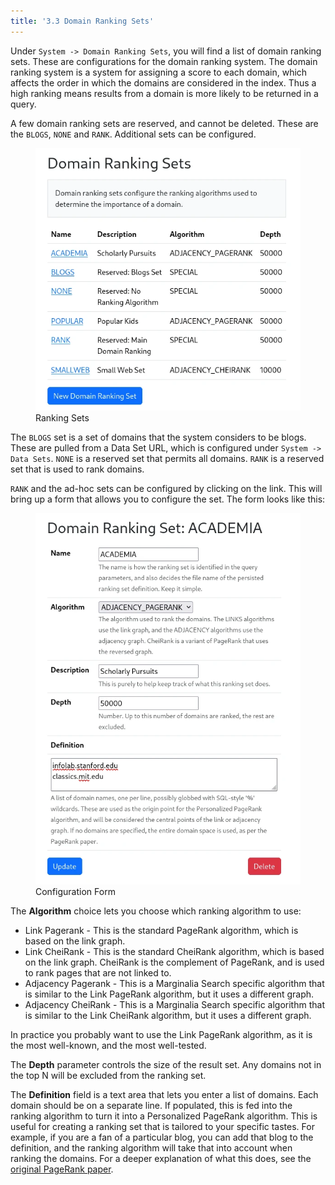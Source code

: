 ```yaml
---
title: '3.3 Domain Ranking Sets'
---
```


Under `System -> Domain Ranking Sets`, you will find a list of domain ranking sets.  These are configurations for the
domain ranking system.  The domain ranking system is a system for assigning a score to each domain, which affects the
order in which the domains are considered in the index.  Thus a high ranking means results from a domain is more likely 
to be returned in a query.

A few domain ranking sets are reserved, and cannot be deleted.  These are the `BLOGS`, `NONE` and `RANK`.  Additional
sets can be configured. 

<figure>
    <img src="domain_ranking_sets.webp" alt="Ranking Sets" />
    <figcaption>Ranking Sets</figcaption>
</figure>


The `BLOGS` set is a set of domains that the system considers to be blogs.  These are pulled from a Data Set URL, which
is configured under `System -> Data Sets`.  `NONE` is a reserved set that permits all domains.  `RANK` is a reserved set
that is used to rank domains. 

`RANK` and the ad-hoc sets can be configured by clicking on the link.  This will bring up a form that allows you to
configure the set.  The form looks like this:

<figure>
    <img src="add_edit_form.webp" alt="Add/Edit Form" />
    <figcaption>Configuration Form</figcaption>
</figure>

The **Algorithm** choice lets you choose which ranking algorithm to use:

* Link Pagerank - This is the standard PageRank algorithm, which is based on the link graph.
* Link CheiRank - This is the standard CheiRank algorithm, which is based on the link graph.  CheiRank is the
  complement of PageRank, and is used to rank pages that are not linked to.
* Adjacency Pagerank - This is a Marginalia Search specific algorithm that is similar to the Link PageRank algorithm, but
  it uses a different graph. 
* Adjacency CheiRank - This is a Marginalia Search specific algorithm that is similar to the Link CheiRank algorithm, but
  it uses a different graph. 

In practice you probably want to use the Link PageRank algorithm, as it is the most well-known, and the most well-tested.

The **Depth** parameter controls the size of the result set.  Any domains not in the top N will be excluded from the ranking set.

The **Definition** field is a text area that lets you enter a list of domains.  Each domain should be on a separate line.
If populated, this is fed into the ranking algorithm to turn it into a Personalized PageRank algorithm.  This is useful
for creating a ranking set that is tailored to your specific tastes.  For example, if you are a fan of a particular
blog, you can add that blog to the definition, and the ranking algorithm will take that into account when ranking the
domains.  For a deeper explanation of what this does, see the [original PageRank paper](https://www.cis.upenn.edu/~mkearns/teaching/NetworkedLife/pagerank.pdf).
